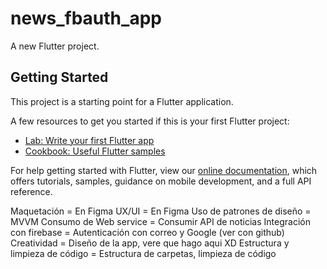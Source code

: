 # news_fbauth_app

A new Flutter project.

## Getting Started

This project is a starting point for a Flutter application.

A few resources to get you started if this is your first Flutter project:

- [Lab: Write your first Flutter app](https://flutter.dev/docs/get-started/codelab)
- [Cookbook: Useful Flutter samples](https://flutter.dev/docs/cookbook)

For help getting started with Flutter, view our
[online documentation](https://flutter.dev/docs), which offers tutorials,
samples, guidance on mobile development, and a full API reference.


Maquetación                         = En Figma
UX/UI                               = En Figma
Uso de patrones de diseño           = MVVM
Consumo de Web service              = Consumir API de noticias
Integración con firebase            = Autenticación con correo y Google (ver con github)
Creatividad                         = Diseño de la app, vere que hago aqui XD
Estructura y limpieza de código     = Estructura de carpetas, limpieza de código